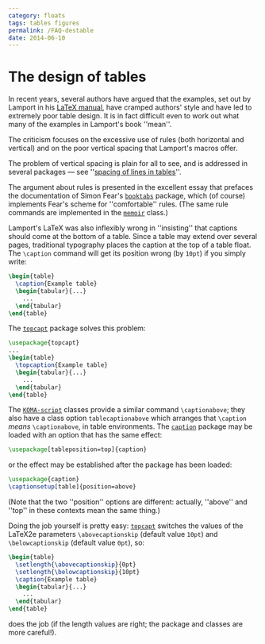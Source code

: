 ```yaml
---
category: floats
tags: tables figures
permalink: /FAQ-destable
date: 2014-06-10
---
```


# The design of tables

In recent years, several authors have argued that the examples, set
out by Lamport in his [LaTeX manual](/FAQ-latex-books), have cramped
authors' style and have led to extremely poor table design.  It is in
fact difficult even to work out what many of the examples in Lamport's
book ''mean''.

The criticism focuses on the excessive use of rules (both horizontal
and vertical) and on the poor vertical spacing that Lamport's macros
offer.

The problem of vertical spacing is plain for all to see, and is
addressed in several packages&nbsp;&mdash; see 
''[spacing of lines in tables](/FAQ-struttab)''.

The argument about rules is presented in the excellent essay that
prefaces the documentation of Simon Fear's [`booktabs`](https://ctan.org/pkg/booktabs) package,
which (of course) implements Fear's scheme for ''comfortable'' rules.
(The same rule commands are implemented in the [`memoir`](https://ctan.org/pkg/memoir) class.)

Lamport's LaTeX was also inflexibly wrong in ''insisting'' that
captions should come at the bottom of a table.  Since a table may
extend over several pages, traditional typography places the caption
at the top of a table float.  The `\caption` command will get its
position wrong (by `10pt`) if you simply write:
```latex
\begin{table}
  \caption{Example table}
  \begin{tabular}{...}
    ...
  \end{tabular}
\end{table}
```
The [`topcapt`](https://ctan.org/pkg/topcapt) package solves this problem:
```latex
\usepackage{topcapt}
...
\begin{table}
  \topcaption{Example table}
  \begin{tabular}{...}
    ...
  \end{tabular}
\end{table}
```
The [`KOMA-script`](https://ctan.org/pkg/KOMA-script) classes provide a similar command
`\captionabove`; they also have a class option
`tablecaptionabove` which arranges that `\caption`
_means_ `\captionabove`, in table environments.  The
[`caption`](https://ctan.org/pkg/caption) package may be loaded
with an option that has the same effect:
```latex
\usepackage[tableposition=top]{caption}
```
or the effect may be established after the package has been  loaded:
```latex
\usepackage{caption}
\captionsetup[table]{position=above}
```
(Note that the two ''position'' options are different: actually,
''above'' and ''top'' in these contexts mean the same thing.)

Doing the job yourself is pretty easy: [`topcapt`](https://ctan.org/pkg/topcapt) switches the
values of the LaTeX2e parameters `\abovecaptionskip` (default
value `10pt`) and `\belowcaptionskip` (default value
`0pt`), so:
```latex
\begin{table}
  \setlength{\abovecaptionskip}{0pt}
  \setlength{\belowcaptionskip}{10pt}
  \caption{Example table}
  \begin{tabular}{...}
    ...
  \end{tabular}
\end{table}
```
does the job (if the length values are right; the package and classes
are more careful!).


